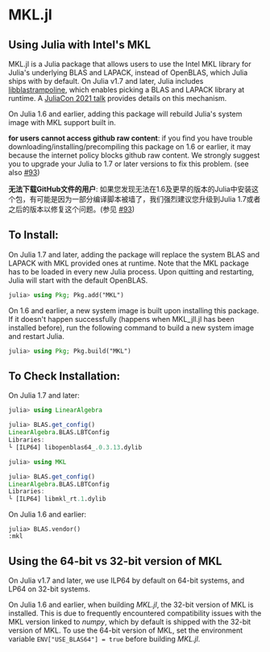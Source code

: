 # MKL.jl
## Using Julia with Intel's MKL

MKL.jl is a Julia package that allows users to use the Intel MKL library for Julia's underlying BLAS and LAPACK, instead of OpenBLAS, which Julia ships with by default. On Julia v1.7 and later, Julia includes [libblastrampoline](https://github.com/staticfloat/libblastrampoline), which enables picking a BLAS and LAPACK library at runtime. A [JuliaCon 2021 talk](https://www.youtube.com/watch?v=t6hptekOR7s) provides details on this mechanism. 

On Julia 1.6 and earlier, adding this package will rebuild Julia's system image with MKL support built in.

**for users cannot access github raw content**: if you find you have trouble downloading/installing/precompiling this package on 1.6 or earlier, it may because the internet policy blocks github raw content. We strongly suggest you to upgrade your Julia to 1.7 or later versions to fix this problem. (see also [#93](https://github.com/JuliaLinearAlgebra/MKL.jl/issues/93))

**无法下载GitHub文件的用户**: 如果您发现无法在1.6及更早的版本的Julia中安装这个包，有可能是因为一部分编译脚本被墙了，我们强烈建议您升级到Julia 1.7或者之后的版本以修复这个问题。(参见 [#93](https://github.com/JuliaLinearAlgebra/MKL.jl/issues/93))

## To Install:

On Julia 1.7 and later, adding the package will replace the system BLAS and LAPACK with MKL provided ones at runtime. Note that the MKL package has to be loaded in every new Julia process. Upon quitting and restarting, Julia will start with the default OpenBLAS.
```julia
julia> using Pkg; Pkg.add("MKL")
```

On 1.6 and earlier, a new system image is built upon installing this package. If it doesn't happen successfully (happens when MKL_jll.jl has been installed before), run the following command to build a new system image and restart Julia.
```julia
julia> using Pkg; Pkg.build("MKL")
```

## To Check Installation:

On Julia 1.7 and later:
```julia
julia> using LinearAlgebra

julia> BLAS.get_config()
LinearAlgebra.BLAS.LBTConfig
Libraries: 
└ [ILP64] libopenblas64_.0.3.13.dylib

julia> using MKL

julia> BLAS.get_config()
LinearAlgebra.BLAS.LBTConfig
Libraries: 
└ [ILP64] libmkl_rt.1.dylib
```

On Julia 1.6 and earlier:
```
julia> BLAS.vendor()
:mkl
```


## Using the 64-bit vs 32-bit version of MKL

On Julia v1.7 and later, we use ILP64 by default on 64-bit systems, and LP64 on 32-bit systems.

On Julia 1.6 and earlier, when building *MKL.jl*, the 32-bit version of MKL is installed. This is due to frequently encountered compatibility issues with the MKL version linked to *numpy*, which by default is shipped with the 32-bit version of MKL. To use the 64-bit version of MKL, set the environment variable `ENV["USE_BLAS64"] = true` before building *MKL.jl*. 

